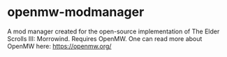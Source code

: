 # openmw-modmanager
A mod manager created for the open-source implementation of The Elder Scrolls III: Morrowind. Requires OpenMW. One can read more about OpenMW here: https://openmw.org/
